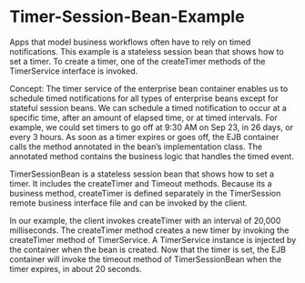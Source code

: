 Timer-Session-Bean-Example
==========================

Apps that model business workflows often have to rely on timed notifications. This example is a stateless session bean that shows how to set a timer. To create a timer, one of the createTimer methods of the TimerService interface is invoked.

Concept: The timer service of the enterprise bean container enables us to schedule timed notifications for all types of enterprise beans except for stateful session beans. We can schedule a timed notification to occur at a specific time, after an amount of elapsed time, or at timed intervals. For example, we could set timers to go off at 9:30 AM on Sep 23, in 26 days, or every 3 hours. As soon as a timer expires or goes off, the EJB container calls the method annotated in the bean’s implementation class. The annotated method contains the business logic that handles the timed event.

 
TimerSessionBean is a stateless session bean that shows how to set a timer. It includes the createTimer and Timeout methods. Because its a business method, createTimer is defined separately in the TimerSession remote business interface file and can be invoked by the client.  

In our example, the client invokes createTimer with an interval of 20,000 milliseconds. The createTimer method creates a new timer by invoking the createTimer method of TimerService. A TimerService instance is injected by the container when the bean is created. Now that the timer is set, the EJB container will invoke the timeout method of TimerSessionBean when the timer expires, in about 20 seconds.
